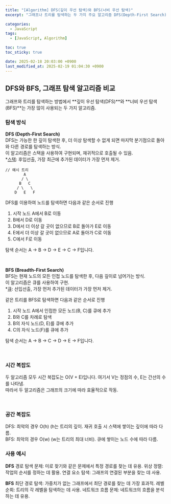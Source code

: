 ```yaml
---
title: "[Algorithm] DFS(깊이 우선 탐색)와 BFS(너비 우선 탐색)"
excerpt: "그래프나 트리를 탐색하는 두 가지 주요 알고리즘 DFS(Depth-First Search)와 BFS(Breadth-First Search)"

categories:
  - JavaScript
tags:
  - [JavaScript, Algorithm]

toc: true
toc_sticky: true

date: 2025-02-18 20:03:00 +0900
last_modified_at: 2025-02-19 01:04:30 +0900
---
```


## DFS와 BFS, 그래프 탐색 알고리즘 비교

그래프와 트리를 탐색하는 방법에서 **깊이 우선 탐색(DFS)**와 **너비 우선 탐색(BFS)**는 가장 많이 사용되는 두 가지 알고리즘.

### 탐색 방식

**DFS (Depth-First Search)**  
DFS는 가능한 한 깊이 탐색한 후, 더 이상 탐색할 수 없게 되면 마지막 분기점으로 돌아와 다른 경로를 탐색하는 방식.  
이 알고리즘은 스택을 사용하여 구현되며, 재귀적으로 호출될 수 있음.  
\*[스택](https://zera1004.github.io/javascript/stack-queue/): 후입선출, 가장 최근에 추가된 데이터가 가장 먼저 제거.

```
// 예시 트리
        A
       / \
      B   C
     / \   \
    D   E   F
```

DFS를 이용하여 노드를 탐색하면 다음과 같은 순서로 진행

1. 시작 노드 A에서 B로 이동
2. B에서 D로 이동
3. D에서 더 이상 갈 곳이 없으므로 B로 돌아가 E로 이동
4. E에서 더 이상 갈 곳이 없으므로 A로 돌아가 C로 이동
5. C에서 F로 이동

탐색 순서는 A → B → D → E → C → F입니다.

<br>

**BFS (Breadth-First Search)**  
BFS는 현재 노드의 모든 인접 노드를 탐색한 후, 다음 깊이로 넘어가는 방식.  
이 알고리즘은 큐를 사용하여 구현.  
\*[큐](https://zera1004.github.io/javascript/stack-queue/): 선입선출, 가장 먼저 추가된 데이터가 가장 먼저 제거.

같은 트리를 BFS로 탐색하면 다음과 같은 순서로 진행

1. 시작 노드 A에서 인접한 모든 노드(B, C)를 큐에 추가
2. B와 C를 차례로 탐색
3. B의 자식 노드(D, E)를 큐에 추가
4. C의 자식 노드(F)를 큐에 추가

탐색 순서는 A → B → C → D → E → F입니다.

<br>

### 시간 복잡도

두 알고리즘 모두 시간 복잡도는 O(V + E)입니다. 여기서 V는 정점의 수, E는 간선의 수를 나타냄.  
따라서 두 알고리즘은 그래프의 크기에 따라 효율적으로 작동.

<br>

### 공간 복잡도

DFS: 최악의 경우 O(h) (h는 트리의 깊이. 재귀 호출 시 스택에 쌓이는 깊이에 따라 다름.  
BFS: 최악의 경우 O(w) (w는 트리의 최대 너비). 큐에 쌓이는 노드 수에 따라 다름.

### 사용 예시

**DFS**
경로 탐색 문제: 미로 찾기와 같은 문제에서 특정 경로를 찾는 데 유용.
위상 정렬: 작업의 순서를 정하는 데 활용.
연결 요소 탐색: 그래프의 연결된 부분을 찾는 데 사용.

**BFS**
최단 경로 탐색: 가중치가 없는 그래프에서 최단 경로를 찾는 데 가장 효과적.
레벨 순회: 트리의 각 레벨을 탐색하는 데 사용.
네트워크 흐름 문제: 네트워크의 흐름을 분석하는 데 유용.
